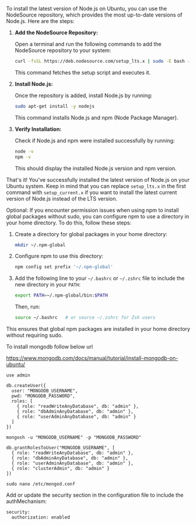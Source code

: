 To install the latest version of Node.js on Ubuntu, you can use the NodeSource repository, which provides the most up-to-date versions of Node.js. Here are the steps:

1. **Add the NodeSource Repository:**

   Open a terminal and run the following commands to add the NodeSource repository to your system:

   ```bash
   curl -fsSL https://deb.nodesource.com/setup_lts.x | sudo -E bash -
   ```

   This command fetches the setup script and executes it.

2. **Install Node.js:**

   Once the repository is added, install Node.js by running:

   ```bash
   sudo apt-get install -y nodejs
   ```

   This command installs Node.js and npm (Node Package Manager).

3. **Verify Installation:**

   Check if Node.js and npm were installed successfully by running:

   ```bash
   node -v
   npm -v
   ```

   This should display the installed Node.js version and npm version.

That's it! You've successfully installed the latest version of Node.js on your Ubuntu system. Keep in mind that you can replace `setup_lts.x` in the first command with `setup_current.x` if you want to install the latest current version of Node.js instead of the LTS version.

Optional: If you encounter permission issues when using npm to install global packages without sudo, you can configure npm to use a directory in your home directory. To do this, follow these steps:

1. Create a directory for global packages in your home directory:

   ```bash
   mkdir ~/.npm-global
   ```

2. Configure npm to use this directory:

   ```bash
   npm config set prefix '~/.npm-global'
   ```

3. Add the following line to your `~/.bashrc` or `~/.zshrc` file to include the new directory in your `PATH`:

   ```bash
   export PATH=~/.npm-global/bin:$PATH
   ```

   Then, run:

   ```bash
   source ~/.bashrc   # or source ~/.zshrc for Zsh users
   ```

This ensures that global npm packages are installed in your home directory without requiring sudo.





To install mongodb follow below url 

https://www.mongodb.com/docs/manual/tutorial/install-mongodb-on-ubuntu/

```
use admin
```
```
db.createUser({
  user: "MONGODB_USERNAME",
  pwd: "MONGODB_PASSWORD",
  roles: [
    { role: "readWriteAnyDatabase", db: "admin" },
    { role: "dbAdminAnyDatabase", db: "admin" },
    { role: "userAdminAnyDatabase", db: "admin" }
  ]
})
```

```
mongosh -u "MONGODB_USERNAME" -p "MONGODB_PASSWORD"
```

```
db.grantRolesToUser("MONGODB_USERNAME", [
  { role: "readWriteAnyDatabase", db: "admin" },
  { role: "dbAdminAnyDatabase", db: "admin" },
  { role: "userAdminAnyDatabase", db: "admin" },
  { role: "clusterAdmin", db: "admin" }
])
```

```
sudo nano /etc/mongod.conf
```

Add or update the security section in the configuration file to include the authMechanism:

```
security:
  authorization: enabled
```
